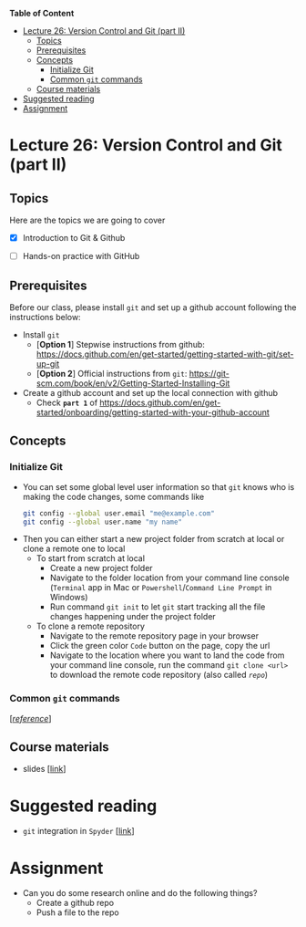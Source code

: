 
**Table of Content**
- [Lecture 26: Version Control and Git (part II)](#lecture-26-version-control-and-git-part-ii)
  - [Topics](#topics)
  - [Prerequisites](#prerequisites)
  - [Concepts](#concepts)
    - [Initialize Git](#initialize-git)
    - [Common `git` commands](#common-git-commands)
  - [Course materials](#course-materials)
- [Suggested reading](#suggested-reading)
- [Assignment](#assignment)

# Lecture 26: Version Control and Git (part II)

## Topics
Here are the topics we are going to cover
* [x] Introduction to Git & Github
* [ ] Hands-on practice with GitHub


## Prerequisites
Before our class, please install `git` and set up a github account following the instructions below:
* Install `git`
  * [**Option 1**] Stepwise instructions from github: https://docs.github.com/en/get-started/getting-started-with-git/set-up-git
  * [**Option 2**] Official instructions from `git`: https://git-scm.com/book/en/v2/Getting-Started-Installing-Git
* Create a github account and set up the local connection with github
  * Check **`part 1`** of https://docs.github.com/en/get-started/onboarding/getting-started-with-your-github-account

## Concepts
###  Initialize Git
* You can set some global level user information so that `git` knows who is making the code changes, some commands like 
  ```sh
  git config --global user.email "me@example.com"
  git config --global user.name "my name"
  ```
* Then you can either start a new project folder from scratch at local or clone a remote one to local
  * To start from scratch at local
    * Create a new project folder
    * Navigate to the folder location from your command line console (`Terminal` app in Mac or `Powershell`/`Command Line Prompt` in Windows)
    * Run command `git init` to let `git` start tracking all the file changes happening under the project folder
  * To clone a remote repository
    * Navigate to the remote repository page in your browser
    * Click the green color `Code` button on the page, copy the url
    * Navigate to the location where you want to land the code from your command line console, run the command `git clone <url>` to download the remote code repository (also called *`repo`*)

### Common `git` commands  
[[*reference*](http://guides.beanstalkapp.com/version-control/common-git-commands.html)]

## Course materials
* slides [[link](https://docs.google.com/presentation/d/1V3UgsJ_vXLN_qYO2Xe-VDvUkvW_6z8zKf4HqK8BzfAQ/edit?usp=sharing)]

# Suggested reading
* `git` integration in `Spyder` [[link](https://www.geeksforgeeks.org/how-to-install-git-with-spyder/)]

# Assignment
* Can you do some research online and do the following things?
  * Create a github repo
  * Push a file to the repo


